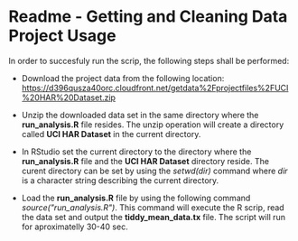 Readme - Getting and Cleaning Data Project Usage
========================================================

In order to succesfuly run the scrip, the following steps shall be performed:

* Download the project data from the following location: https://d396qusza40orc.cloudfront.net/getdata%2Fprojectfiles%2FUCI%20HAR%20Dataset.zip 

* Unzip the downloaded data set in the same directory where the **run_analysis.R** file resides. The unzip operation will create a directory called **UCI HAR Dataset** in the current directory.

* In RStudio set the current directory to the directory where the **run_analysis.R** file and the **UCI HAR Dataset** directory reside. The curent directory can be set by using the *setwd(dir)* command where *dir* is a character string describing the current directory.

* Load the **run_analysis.R** file by using the following command *source("run_analysis.R")*. This command will execute the R scrip, read the data set and output the **tiddy_mean_data.tx** file. The script will run for aproximatelly 30-40 sec. 
